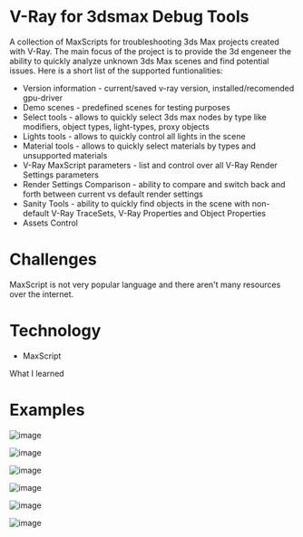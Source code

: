 # V-Ray for 3dsmax Debug Tools
A collection of MaxScripts for troubleshooting 3ds Max projects created with V-Ray.
The main focus of the project is to provide the 3d engeneer the ability to quickly analyze unknown 3ds Max scenes and find potential issues.
Here is a short list of the supported funtionalities:
- Version information - current/saved v-ray version, installed/recomended gpu-driver
- Demo scenes - predefined scenes for testing purposes
- Select tools - allows to quickly select 3ds max nodes by type like modifiers, object types, light-types, proxy objects
- Lights tools - allows to quickly control all lights in the scene
- Material tools - allows to quickly select materials by types and unsupported materials
- V-Ray MaxScript parameters - list and control over all V-Ray Render Settings parameters
- Render Settings Comparison - ability to compare and switch back and forth between current vs default render settings
- Sanity Tools - ability to quickly find objects in the scene with non-default V-Ray TraceSets, V-Ray Properties and Object Properties
- Assets Control

# Challenges
MaxScript is not very popular language and there aren't many resources over the internet.

# Technology
- MaxScript

What I learned


# Examples
![image](https://user-images.githubusercontent.com/74985932/208246761-c525e94f-afcd-404d-913f-56bd5c4ae646.png)

![image](https://user-images.githubusercontent.com/74985932/208247528-0617ae92-962c-4591-a105-1491dec030cd.png)

![image](https://user-images.githubusercontent.com/74985932/208247635-607408f4-c5c8-4ef3-81a0-8d397e44133d.png)

![image](https://user-images.githubusercontent.com/74985932/208247782-45497c1d-4dfb-4e3a-ac1b-d9a5fc3c644d.png)

![image](https://user-images.githubusercontent.com/74985932/208247803-52f78e38-4371-4a2d-88ad-a1fd92a0b58a.png)

![image](https://user-images.githubusercontent.com/74985932/208247849-c1286c69-d575-47a7-8234-f03b71d8db3b.png)
